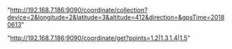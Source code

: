 "http://192.168.7.186:9090/coordinate/collection?device=2&longitude=2&latitude=3&altitude=412&direction=&gpsTime=20180613"

"http://192.168.7.186:9090/coordinate/get?points=1.2|1.3,1.4|1.5"